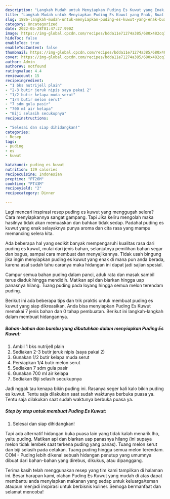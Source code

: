 ```yaml
---
description: "Langkah Mudah untuk Menyiapkan Puding Es Kuwut yang Enak, Buat Buka Puasa Enak"
title: "Langkah Mudah untuk Menyiapkan Puding Es Kuwut yang Enak, Buat Buka Puasa Enak"
slug: 1886-langkah-mudah-untuk-menyiapkan-puding-es-kuwut-yang-enak-buat-buka-puasa-enak
category: Uncategorized
date: 2022-05-28T01:47:27.990Z
image: https://img-global.cpcdn.com/recipes/bdda11e71274a385/680x482cq70/puding-es-kuwut-foto-resep-utama.jpg
hideToc: false
enableToc: true
enableTocContent: false
thumbnail: https://img-global.cpcdn.com/recipes/bdda11e71274a385/680x482cq70/puding-es-kuwut-foto-resep-utama.jpg
cover: https://img-global.cpcdn.com/recipes/bdda11e71274a385/680x482cq70/puding-es-kuwut-foto-resep-utama.jpg
author: Admin
authorAv: notfound
ratingvalue: 4.4
reviewcount: 15
recipeingredient:
- "1 bks nutrijell plain"
- "2-3 butir jeruk nipis saya pakai 2"
- "1/2 butir kelapa muda serut"
- "1/4 butir melon serut"
- "7 sdm gula pasir"
- "700 ml air kelapa"
- "Biji selasih secukupnya"
recipeinstructions:

- "Selesai dan siap dihidangkan!"
categories:
- Resep
tags:
- puding
- es
- kuwut

katakunci: puding es kuwut 
nutrition: 129 calories
recipecuisine: Indonesian
preptime: "PT26M"
cooktime: "PT43M"
recipeyield: "2"
recipecategory: Dinner

---
```



Lagi mencari inspirasi resep puding es kuwut yang menggugah selera? Cara menyiapkannya sangat gampang. Tapi Jika keliru mengolah maka hasilnya tidak akan memuaskan dan bahkan tidak sedap. Padahal puding es kuwut yang enak selayaknya punya aroma dan cita rasa yang mampu memancing selera kita.


Ada beberapa hal yang sedikit banyak mempengaruhi kualitas rasa dari puding es kuwut, mulai dari jenis bahan, selanjutnya pemilihan bahan segar dan bagus, sampai cara membuat dan menyajikannya. Tidak usah bingung jika ingin menyiapkan puding es kuwut yang enak di mana pun anda berada, karena asal sudah tahu caranya maka hidangan ini dapat jadi sajian spesial.

Campur semua bahan puding dalam panci, aduk rata dan masak sambil terus diaduk hingga mendidih. Matikan api dan biarkan hingga uap panasnya hilang. Tuang puding pada loyang hingga semua melon terendam puding.


Berikut ini ada beberapa tips dan trik praktis untuk membuat puding es kuwut yang siap dikreasikan. Anda bisa menyiapkan Puding Es Kuwut memakai 7 jenis bahan dan 0 tahap pembuatan. Berikut ini langkah-langkah dalam membuat hidangannya.

<!--inarticleads1-->

##### Bahan-bahan dan bumbu yang dibutuhkan dalam menyiapkan Puding Es Kuwut:

1. Ambil 1 bks nutrijell plain
1. Sediakan 2-3 butir jeruk nipis (saya pakai 2)
1. Gunakan 1/2 butir kelapa muda serut
1. Persiapkan 1/4 butir melon serut
1. Sediakan 7 sdm gula pasir
1. Gunakan 700 ml air kelapa
1. Sediakan Biji selasih secukupnya


Jadi nggak tau kenapa bikin puding ini. Rasanya seger kali kalo bikin puding es kuwut. Tentu saja dilakukan saat sudah waktunya berbuka puasa ya. Tentu saja dilakukan saat sudah waktunya berbuka puasa ya. 

<!--inarticleads2-->

##### Step by step untuk membuat Puding Es Kuwut:


1. Selesai dan siap dihidangkan!

Tapi ada alternatif hidangan buka puasa lain yang tidak kalah menarik lho, yaitu puding. Matikan api dan biarkan uap panasnya hilang (ini supaya melon tidak lembek saat terkena puding yang panas). Tuang melon serut dan biji selasih pada cetakan. Tuang puding hingga semua melon terendam. COM - Puding lebih dikenal sebuah hidangan penutup yang umumnya dibuat dari bahan-bahan yang direbus, dikukus, atau dipanggang. 

Terima kasih telah menggunakan resep yang tim kami tampilkan di halaman ini. Besar harapan kami, olahan Puding Es Kuwut yang mudah di atas dapat membantu anda menyiapkan makanan yang sedap untuk keluarga/teman ataupun menjadi inspirasi untuk berbisnis kuliner. Semoga bermanfaat dan selamat mencoba!
